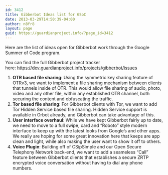 ```yaml
---
id: 3412
title: Gibberbot Ideas list for GSoC
date: 2013-03-29T14:50:39-04:00
author: n8fr8
layout: page
guid: https://guardianproject.info/?page_id=3412
---
```

Here are the list of ideas open for Gibberbot work through the Google Summer of Code program.

You can find the full Gibberbot project tracker here: <https://dev.guardianproject.info/projects/gibberbot/issues>

  1. **OTR based file sharing**: Using the symmetric key sharing feature of OTRv3, we want to implement a file sharing mechanism between clients that tunnels inside of OTR. This would allow file sharing of audio, photo, video and any other file, within any established OTR channel, both securing the content and obfuscating the traffic.
  2. **Tor based file sharing**: For Gibberbot clients with Tor, we want to add Tor Hidden Service based file sharing. Hidden Service support is available in Orbot already, and Gibberbot can take advantage of this.
  3. **User interface overhaul**: While we have kept Gibberbot fairly up to date, we need to move to a full swipe, card and &#8220;Roboto&#8221; style modern interface to keep up with the latest looks from Google&#8217;s and other apps. We really are hoping for some great innovation here that keeps are app clean and light, while also making the user want to show it off to others.
  4. **Voice Plugin**: Building off of CSipSimple and our Open Secure Telephony Network back-end, we want to add a seameless &#8220;Call&#8221; feature between Gibberbot clients that establishes a secure ZRTP encrypted voice conversation without having to dial any phone numbers.